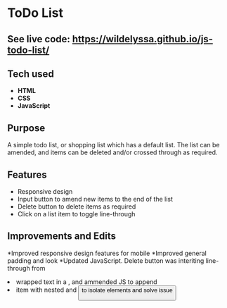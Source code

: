 # ToDo List

## See live code: https://wildelyssa.github.io/js-todo-list/

## Tech used
* **HTML**
* **CSS**
* **JavaScript**

## Purpose
A simple todo list, or shopping list which has a default list. The list can be amended, and items can be deleted and/or crossed through as required. 

## Features
* Responsive design
* Input button to amend new items to the end of the list
* Delete button to delete items as required
* Click on a list item to toggle line-through

## Improvements and Edits
*Improved responsive design features for mobile
*Improved general padding and look
*Updated JavaScript. Delete button was interiting line-through from <li> wrapped text in a <span>, and ammended JS to append <li> item with nested <span> and <button> to isolate elements and solve issue





